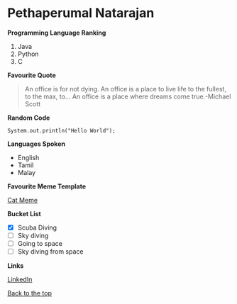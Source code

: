 # Pethaperumal Natarajan

**Programming Language Ranking**
1. Java
2. Python
3. C

**Favourite Quote**
> An office is for not dying. An office is a place to live life to the fullest, to the max, to... An office is a place where dreams come true.-Michael Scott

**Random Code**
```
System.out.println("Hello World");
```

**Languages Spoken**
- English
- Tamil
- Malay

**Favourite Meme Template**

[Cat Meme](./Woman-Yelling-At-Cat.jpeg)


**Bucket List**
- [x] Scuba Diving
- [ ] Sky diving
- [ ] Going to space
- [ ] Sky diving from space

**Links**

[LinkedIn](https://www.linkedin.com/in/pethaperumal-natarajan/)



[Back to the top](#pethaperumal-natarajan)